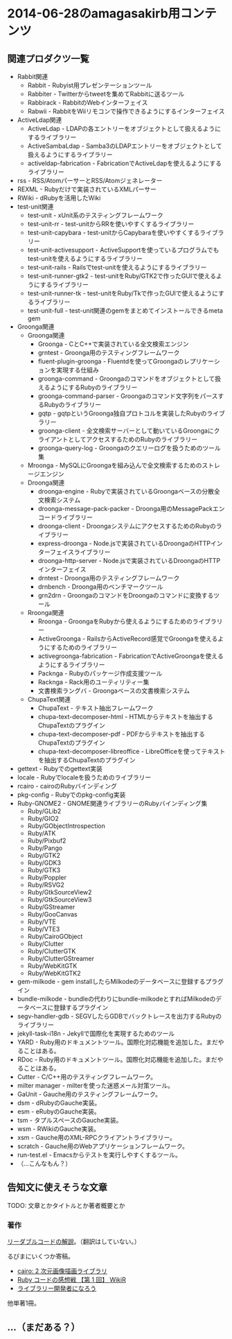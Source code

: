 # 2014-06-28のamagasakirb用コンテンツ

## 関連プロダクツ一覧

  * Rabbit関連
    * Rabbit - Rubyist用プレゼンテーションツール
    * Rabbiter - Twitterからtweetを集めてRabbitに送るツール
    * Rabbirack - RabbitのWebインターフェイス
    * Rabwii - RabbitをWiiリモコンで操作できるようにするインターフェイス
  * ActiveLdap関連
    * ActiveLdap - LDAPの各エントリーをオブジェクトとして扱えるようにするライブラリー
    * ActiveSambaLdap - Samba3のLDAPエントリーをオブジェクトとして扱えるようにするライブラリー
    * activeldap-fabrication - FabricationでActiveLdapを使えるようにするライブラリー
  * rss - RSS/AtomパーサーとRSS/Atomジェネレーター
  * REXML - Rubyだけで実装されているXMLパーサー
  * RWiki - dRubyを活用したWiki
  * test-unit関連
    * test-unit - xUnit系のテスティングフレームワーク
    * test-unit-rr - test-unitからRRを使いやすくするライブラリー
    * test-unit-capybara - test-unitからCapybaraを使いやすくするライブラリー
    * test-unit-activesupport - ActiveSupportを使っているプログラムでもtest-unitを使えるようにするライブラリー
    * test-unit-rails - Railsでtest-unitを使えるようにするライブラリー
    * test-unit-runner-gtk2 - test-unitをRuby/GTK2で作ったGUIで使えるようにするライブラリー
    * test-unit-runner-tk - test-unitをRuby/Tkで作ったGUIで使えるようにするライブラリー
    * test-unit-full - test-unit関連のgemをまとめてインストールできるmeta gem
  * Groonga関連
    * Groonga関連
      * Groonga - CとC++で実装されている全文検索エンジン
      * grntest - Groonga用のテスティングフレームワーク
      * fluent-plugin-groonga - Fluentdを使ってGroongaのレプリケーションを実現する仕組み
      * groonga-command - Groongaのコマンドをオブジェクトとして扱えるようにするRubyのライブラリー
      * groonga-command-parser - Groongaのコマンド文字列をパースするRubyのライブラリー
      * gqtp - gqtpというGroonga独自プロトコルを実装したRubyのライブラリー
      * groonga-client - 全文検索サーバーとして動いているGroongaにクライアントとしてアクセスするためのRubyのライブラリー
      * groonga-query-log - Groongaのクエリーログを扱うためのツール集
    * Mroonga - MySQLにGroongaを組み込んで全文検索するためのストレージエンジン
    * Droonga関連
      * droonga-engine - Rubyで実装されているGroongaベースの分散全文検索システム
      * droonga-message-pack-packer - Droonga用のMessagePackエンコードライブラリー
      * droonga-client - DroongaシステムにアクセスするためのRubyのライブラリー
      * express-droonga - Node.jsで実装されているDroongaのHTTPインターフェイスライブラリー
      * droonga-http-server - Node.jsで実装されているDroongaのHTTPインターフェイス
      * drntest - Droonga用のテスティングフレームワーク
      * drnbench - Droonga用のベンチマークツール
      * grn2drn - GroongaのコマンドをDroongaのコマンドに変換するツール
    * Rroonga関連
      * Rroonga - GroongaをRubyから使えるようにするためのライブラリー
      * ActiveGroonga - RailsからActiveRecord感覚でGroongaを使えるようにするためのライブラリー
      * activegroonga-fabrication - FabricationでActiveGroongaを使えるようにするライブラリー
      * Packnga - Rubyのパッケージ作成支援ツール
      * Racknga - Rack用のユーティリティー集
      * 文書検索ラングバ - Groongaベースの文書検索システム
    * ChupaText関連
      * ChupaText - テキスト抽出フレームワーク
      * chupa-text-decomposer-html - HTMLからテキストを抽出するChupaTextのプラグイン
      * chupa-text-decomposer-pdf - PDFからテキストを抽出するChupaTextのプラグイン
      * chupa-text-decomposer-libreoffice - LibreOfficeを使ってテキストを抽出するChupaTextのプラグイン
  * gettext - Rubyでのgettext実装
  * locale - Rubyでlocaleを扱うためのライブラリー
  * rcairo - cairoのRubyバインディング
  * pkg-config - Rubyでのpkg-config実装
  * Ruby-GNOME2 - GNOME関連ライブラリーのRubyバインディング集
    * Ruby/GLib2
    * Ruby/GIO2
    * Ruby/GObjectIntrospection
    * Ruby/ATK
    * Ruby/Pixbuf2
    * Ruby/Pango
    * Ruby/GTK2
    * Ruby/GDK3
    * Ruby/GTK3
    * Ruby/Poppler
    * Ruby/RSVG2
    * Ruby/GtkSourceView2
    * Ruby/GtkSourceView3
    * Ruby/GStreamer
    * Ruby/GooCanvas
    * Ruby/VTE
    * Ruby/VTE3
    * Ruby/CairoGObject
    * Ruby/Clutter
    * Ruby/ClutterGTK
    * Ruby/ClutterGStreamer
    * Ruby/WebKitGTK
    * Ruby/WebKitGTK2
  * gem-milkode - gem installしたらMilkodeのデータベースに登録するプラグイン
  * bundle-milkode - bundleの代わりにbundle-milkodeとすればMilkodeのデータベースに登録するプラグイン
  * segv-handler-gdb - SEGVしたらGDBでバックトレースを出力するRubyのライブラリー
  * jekyll-task-i18n - Jekyllで国際化を実現するためのツール
  * YARD - Ruby用のドキュメントツール。国際化対応機能を追加した。まだやることはある。
  * RDoc - Ruby用のドキュメントツール。国際化対応機能を追加した。まだやることはある。
  * Cutter - C/C++用のテスティングフレームワーク。
  * milter manager - milterを使った迷惑メール対策ツール。
  * GaUnit - Gauche用のテスティングフレームワーク。
  * dsm - dRubyのGauche実装。
  * esm - eRubyのGauche実装。
  * tsm - タプルスペースのGauche実装。
  * wsm - RWikiのGauche実装。
  * xsm - Gauche用のXML-RPCクライアントライブラリー。
  * scratch - Gauche用のWebアプリケーションフレームワーク。
  * run-test.el - Emacsからテストを実行しやすくするツール。
  * （...こんなもん？）

## 告知文に使えそうな文章

TODO: 文章とかタイトルとか著者概要とか

### 著作

[リーダブルコードの解説](http://www.clear-code.com/blog/2012/6/11.html)。（翻訳はしていない。）

るびまにいくつか寄稿。

  * [cairo: 2 次元画像描画ライブラリ](http://magazine.rubyist.net/?0019-cairo)
  * [Ruby コードの感想戦 【第 1 回】 WikiR](http://magazine.rubyist.net/?0040-CodePostMortem)
  * [ライブラリー開発者になろう](http://magazine.rubyist.net/?0043-BeALibraryDeveloper)

他単著1冊。

## ...（まだある？）
